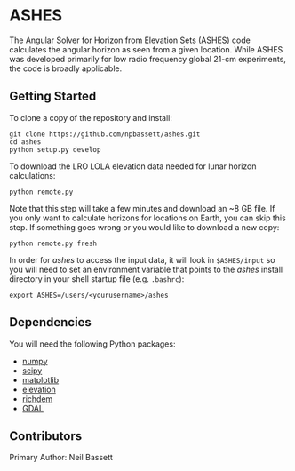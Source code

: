 # ASHES
The Angular Solver for Horizon from Elevation Sets (ASHES) code calculates the angular horizon as seen from a given location. While ASHES was developed primarily for low radio frequency global 21-cm experiments, the code is broadly applicable.

## Getting Started
To clone a copy of the repository and install:
```
git clone https://github.com/npbassett/ashes.git
cd ashes
python setup.py develop
```

To download the LRO LOLA elevation data needed for lunar horizon calculations:
```
python remote.py
```
Note that this step will take a few minutes and download an ~8 GB file. If you only want to calculate horizons for locations on Earth, you can skip this step. If something goes wrong or you would like to download a new copy:
```
python remote.py fresh
```
In order for *ashes* to access the input data, it will look in `$ASHES/input` so you will need to set an environment variable that points to the *ashes* install directory in your shell startup file (e.g. `.bashrc`):
```
export ASHES=/users/<yourusername>/ashes
```

## Dependencies
You will need the following Python packages:
* [numpy](http://www.numpy.org/)
* [scipy](http://www.scipy.org/)
* [matplotlib](http://matplotlib.org/)
* [elevation](https://pypi.org/project/elevation/)
* [richdem](https://richdem.readthedocs.io/en/latest/)
* [GDAL](https://pypi.org/project/GDAL/)

## Contributors
Primary Author: Neil Bassett
